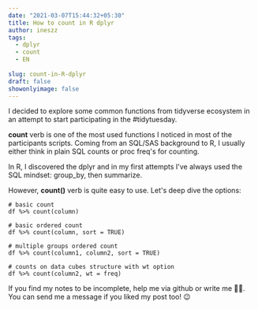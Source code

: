 ```yaml
---
date: "2021-03-07T15:44:32+05:30"
title: How to count in R dplyr
author: ineszz
tags:
  - dplyr
  - count
  - EN
  
slug: count-in-R-dplyr
draft: false
showonlyimage: false
---
```


I decided to explore some common functions from tidyverse ecosystem in an attempt to start participating in the #tidytuesday. 

**count** verb is one of the most used functions I noticed in most of the participants scripts. Coming from an SQL/SAS background to R, I usually either think in plain SQL counts or proc freq's for counting. <!--more-->

In R, I discovered the dplyr and in my first attempts I've always used the SQL mindset: group_by, then summarize.

However, **count()** verb is quite easy to use. Let's deep dive the options:

```
# basic count
df %>% count(column)

# basic ordered count
df %>% count(column, sort = TRUE)

# multiple groups ordered count
df %>% count(column1, column2, sort = TRUE)

# counts on data cubes structure with wt option
df %>% count(column2, wt = freq)

```


If you find my notes to be incomplete, help me via github or write me 💌😊. You can send me a message if you liked my post too! 😉